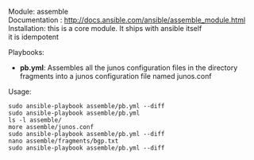Module: assemble  
Documentation : http://docs.ansible.com/ansible/assemble_module.html  
Installation: this is a core module. It ships with ansible itself  
it is idempotent  

Playbooks:
- **pb.yml**: Assembles all the junos configuration files in the directory fragments into a junos configuration file named junos.conf    

Usage:   
```
sudo ansible-playbook assemble/pb.yml --diff
sudo ansible-playbook assemble/pb.yml
ls -l assemble/
more assemble/junos.conf
sudo ansible-playbook assemble/pb.yml --diff
nano assemble/fragments/bgp.txt
sudo ansible-playbook assemble/pb.yml --diff
```
